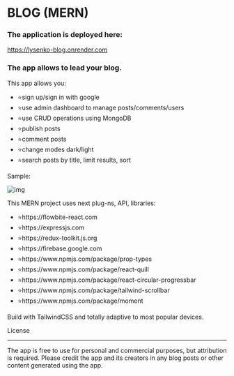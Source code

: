 # BLOG (MERN)

### The application is deployed here:

https://lysenko-blog.onrender.com

### The app allows to lead your blog.

<p>This app allows you:</p>
<ul>
<li>⭐sign up/sign in with google</li>
<li>⭐use admin dashboard to manage posts/comments/users</li>
<li>⭐use CRUD operations using MongoDB</li>
<li>⭐publish posts</li>
<li>⭐comment posts</li>
<li>⭐change modes dark/light</li>
<li>⭐search posts by title, limit results, sort</li>
</ul>

<p>Sample:</p>

![img](https://github.com/user-attachments/assets/16ba9372-3043-4dbf-9050-3d816305a155)

<p>This MERN project uses next plug-ns, API, libraries:</p>
<ul>
<li>⭐https://flowbite-react.com</li>
<li>⭐https://expressjs.com</li>
<li>⭐https://redux-toolkit.js.org</li>
<li>⭐https://firebase.google.com</li>
<li>⭐https://www.npmjs.com/package/prop-types</li>
<li>⭐https://www.npmjs.com/package/react-quill</li>
<li>⭐https://www.npmjs.com/package/react-circular-progressbar</li>
<li>⭐https://www.npmjs.com/package/tailwind-scrollbar</li>
<li>⭐https://www.npmjs.com/package/moment</li>
</ul>

<p>Build with TailwindCSS and totally adaptive to most popular devices.</p>

License

<hr>
The app is free to use for personal and commercial purposes, but attribution is required. Please credit the app and its creators in any blog posts or other content generated using the app.
